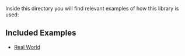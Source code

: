 Inside this directory you will find relevant examples of how this library is used:

## Included Examples

- [Real World](real-world/README.md)
